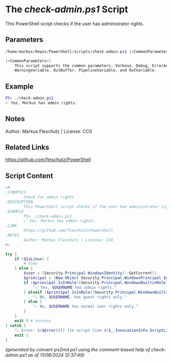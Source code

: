 The *check-admin.ps1* Script
===========================

This PowerShell script checks if the user has administrator rights.

Parameters
----------
```powershell
/home/markus/Repos/PowerShell/scripts/check-admin.ps1 [<CommonParameters>]

[<CommonParameters>]
    This script supports the common parameters: Verbose, Debug, ErrorAction, ErrorVariable, WarningAction, 
    WarningVariable, OutBuffer, PipelineVariable, and OutVariable.
```

Example
-------
```powershell
PS> ./check-admin.ps1
✅ Yes, Markus has admin rights.

```

Notes
-----
Author: Markus Fleschutz | License: CC0

Related Links
-------------
https://github.com/fleschutz/PowerShell

Script Content
--------------
```powershell
<#
.SYNOPSIS
        Check for admin rights
.DESCRIPTION
        This PowerShell script checks if the user has administrator rights.
.EXAMPLE
        PS> ./check-admin.ps1
        ✅ Yes, Markus has admin rights.
.LINK
        https://github.com/fleschutz/PowerShell
.NOTES
        Author: Markus Fleschutz | License: CC0
#>

try {
	if ($IsLinux) {
		# todo
	} else {
		$user = [Security.Principal.WindowsIdentity]::GetCurrent()
		$principal = (New-Object Security.Principal.WindowsPrincipal $user)
		if ($principal.IsInRole([Security.Principal.WindowsBuiltinRole]::Administrator)) {
			"✅ Yes, $USERNAME has admin rights."
		} elseif ($principal.IsInRole([Security.Principal.WindowsBuiltinRole]::Guest)) {
			"⚠️ No, $USERNAME, has guest rights only."
		} else {
			"⚠️ No, $USERNAME has normal user rights only."
		}
	}  
	exit 0 # success
} catch {
	"⚠️ Error: $($Error[0]) (in script line $($_.InvocationInfo.ScriptLineNumber))"
	exit 1
}	
```

*(generated by convert-ps2md.ps1 using the comment-based help of check-admin.ps1 as of 11/08/2024 12:37:49)*
